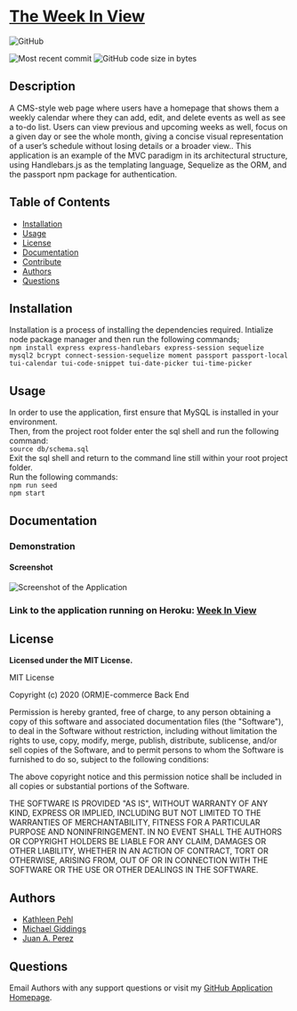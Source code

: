 
# [The Week In View](https://github.com/kpehl/week-in-view)
  
  ![GitHub](https://img.shields.io/github/license/kpehl/week-in-view?style=plastic)
  
  ![Most recent commit](https://img.shields.io/github/last-commit/kpehl/week-in-view)
  ![GitHub code size in bytes](https://img.shields.io/github/languages/code-size/kpehl/week-in-view)

## Description

  A CMS-style web page where users have a homepage that shows them a weekly calendar where they can add, edit, and delete events as well as see a to-do list. Users can view previous and upcoming weeks as well, focus on a given day or see the whole month, giving a concise visual representation of a user’s schedule without losing details or a broader view.. This application is an example of the MVC paradigm in its architectural structure, using Handlebars.js as the templating language, Sequelize as the ORM, and the passport npm package for authentication.

## Table of Contents

* [Installation](##Installation)
* [Usage](##Usage)
* [License](##License)
* [Documentation](##Documentation)
* [Contribute](##Contribute)
* [Authors](##Authors)
* [Questions](##Questions)
  
## Installation

Installation is a process of installing the dependencies required.
Intialize node package manager and then run the following commands;  
`npm install express express-handlebars express-session sequelize mysql2 bcrypt connect-session-sequelize moment passport passport-local tui-calendar tui-code-snippet tui-date-picker tui-time-picker`


## Usage

 In order to use the application, first ensure that MySQL is installed in your environment.\
 Then, from the project root folder enter the sql shell and run the following command:\
`source db/schema.sql`\
Exit the sql shell and return to the command line still within your root project folder.\
Run the following commands:\
`npm run seed`\
`npm start`

## Documentation

### Demonstration

#### Screenshot

![Screenshot of the Application](week-in-view.png?raw=true "Screenshot of the Application")
### Link to the application running on Heroku: [Week In View](https://<APPNAME>.herokuapp.com/)


## License

  **Licensed under the MIT License.**

 MIT License

Copyright (c) 2020 (ORM)E-commerce Back End

Permission is hereby granted, free of charge, to any person obtaining a copy
of this software and associated documentation files (the "Software"), to deal
in the Software without restriction, including without limitation the rights
to use, copy, modify, merge, publish, distribute, sublicense, and/or sell
copies of the Software, and to permit persons to whom the Software is
furnished to do so, subject to the following conditions:

The above copyright notice and this permission notice shall be included in all
copies or substantial portions of the Software.

THE SOFTWARE IS PROVIDED "AS IS", WITHOUT WARRANTY OF ANY KIND, EXPRESS OR
IMPLIED, INCLUDING BUT NOT LIMITED TO THE WARRANTIES OF MERCHANTABILITY,
FITNESS FOR A PARTICULAR PURPOSE AND NONINFRINGEMENT. IN NO EVENT SHALL THE
AUTHORS OR COPYRIGHT HOLDERS BE LIABLE FOR ANY CLAIM, DAMAGES OR OTHER
LIABILITY, WHETHER IN AN ACTION OF CONTRACT, TORT OR OTHERWISE, ARISING FROM,
OUT OF OR IN CONNECTION WITH THE SOFTWARE OR THE USE OR OTHER DEALINGS IN THE
SOFTWARE.

## Authors
* [Kathleen Pehl](https://github.com/kpehl)
* [Michael Giddings](https://github.com/fondofhats)
* [Juan A. Perez](https://github.com/CodingPanda224)

## Questions  

Email Authors with any support questions 
or visit my [GitHub Application Homepage](https://github.com/kpehl/week-in-view).
  
